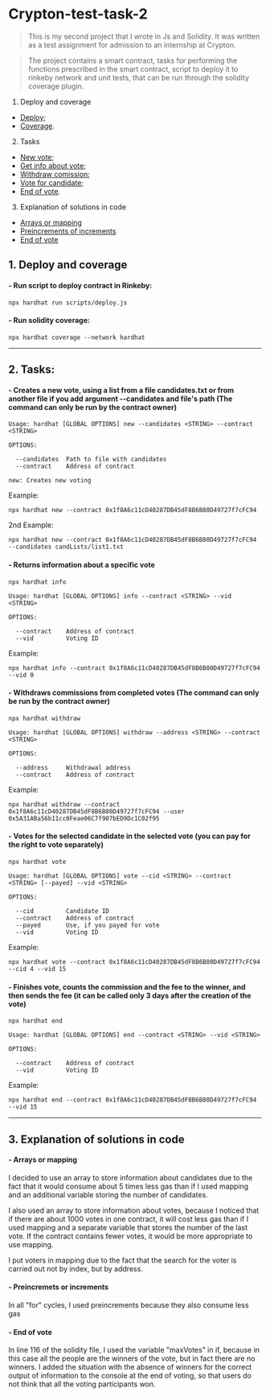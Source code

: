 # Crypton-test-task-2

>This is my second project that I wrote in Js and Solidity. It was written as a test assignment for admission to an internship at Crypton.

>The project contains a smart contract, tasks for performing the functions prescribed in the smart contract, script to deploy it to rinkeby network and unit tests, that can be run through the solidity coverage plugin.

1. Deploy and coverage
 + [Deploy](#Deploy);
 + [Coverage](#Coverage).
2. Tasks
 + [New vote](#New);
 + [Get info about vote](#Info);
 + [Withdraw comission](#Withdraw);
 + [Vote for candidate](#Vote);
 + [End of vote](#End).
3. Explanation of solutions in code
 + [Arrays or mapping](#AMExplanation)
 + [Preincrements of increments](#PIExplanation)
 + [End of vote](#EndExplanation)

## 1. Deploy and coverage

#### <a name="Deploy"></a> - Run script to deploy contract in Rinkeby:
```shell
npx hardhat run scripts/deploy.js
```
#### <a name="Coverage"></a> - Run solidity coverage:
```shell
npx hardhat coverage --network hardhat
```
-------------------------
## 2. Tasks:

#### <a name="New"> - Creates a new vote, using a list from a file candidates.txt or from another file if you add argument --candidates and file's path (The command can only be run by the contract owner)
```shell
Usage: hardhat [GLOBAL OPTIONS] new --candidates <STRING> --contract <STRING>

OPTIONS:

  --candidates	Path to file with candidates 
  --contract  	Address of contract 

new: Creates new voting
```
Example:
```shell
npx hardhat new --contract 0x1f8A6c11cD40287DB45dF8B6B80D49727f7cFC94
```
2nd Example:
```shell
npx hardhat new --contract 0x1f8A6c11cD40287DB45dF8B6B80D49727f7cFC94 --candidates candLists/list1.txt
```
 
#### <a name="Info"></a> - Returns information about a specific vote
```shell
npx hardhat info

Usage: hardhat [GLOBAL OPTIONS] info --contract <STRING> --vid <STRING>

OPTIONS:

  --contract	Address of contract 
  --vid     	Voting ID 
```
Example:
```shell
npx hardhat info --contract 0x1f8A6c11cD40287DB45dF8B6B80D49727f7cFC94 --vid 0
```

#### <a name="Withdraw"></a> - Withdraws commissions from completed votes (The command can only be run by the contract owner)
```shell
npx hardhat withdraw

Usage: hardhat [GLOBAL OPTIONS] withdraw --address <STRING> --contract <STRING>

OPTIONS:

  --address 	Withdrawal address 
  --contract	Address of contract 
```
Example:
```shell
npx hardhat withdraw --contract 0x1f8A6c11cD40287DB45dF8B6B80D49727f7cFC94 --user 0x5A31ABa56b11cc0Feae06C7f907bED9Dc1C02f95
```
#### <a name="Vote"></a> - Votes for the selected candidate in the selected vote (you can pay for the right to vote separately)
```shell
npx hardhat vote

Usage: hardhat [GLOBAL OPTIONS] vote --cid <STRING> --contract <STRING> [--payed] --vid <STRING>

OPTIONS:

  --cid     	Candidate ID 
  --contract	Address of contract 
  --payed   	Use, if you payed for vote 
  --vid     	Voting ID 
```
Example:
```shell
npx hardhat vote --contract 0x1f8A6c11cD40287DB45dF8B6B80D49727f7cFC94 --cid 4 --vid 15 
```
#### <a name="End"></a> - Finishes vote, counts the commission and the fee to the winner, and then sends the fee (it can be called only 3 days after the creation of the vote)
```shell
npx hardhat end

Usage: hardhat [GLOBAL OPTIONS] end --contract <STRING> --vid <STRING>

OPTIONS:

  --contract	Address of contract 
  --vid     	Voting ID 
```
Example:
```shell
npx hardhat end --contract 0x1f8A6c11cD40287DB45dF8B6B80D49727f7cFC94 --vid 15 
```
--------------------------
## 3. Explanation of solutions in code
#### <a name="AMExplanation"></a> - Arrays or mapping
I decided to use an array to store information about candidates due to the fact that it would consume about 5 times less gas than if I used mapping and an additional variable storing the number of candidates.

I also used an array to store information about votes, because I noticed that if there are about 1000 votes in one contract, it will cost less gas than if I used mapping and a separate variable that stores the number of the last vote. If the contract contains fewer votes, it would be more appropriate to use mapping.
  
I put voters in mapping due to the fact that the search for the voter is carried out not by index, but by address.

#### <a name="PIExplanation"></a> - Preincremets or increments 
In all "for" cycles, I used preincrements because they also consume less gas
  
#### <a name="EndExplanation"></a> - End of vote
In line 116 of the solidity file, I used the variable "maxVotes" in if, because in this case all the people are the winners of the vote, but in fact there are no winners. I added the situation with the absence of winners for the correct output of information to the console at the end of voting, so that users do not think that all the voting participants won.
